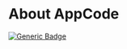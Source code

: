 # About AppCode
[![Generic Badge](https://img.shields.io/badge/JetBrains-Tools-blue.svg)](https://www.jetbrains.com)
